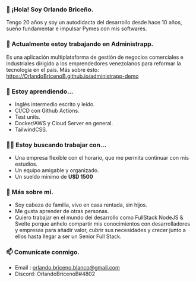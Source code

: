 ### 👋 ¡Hola! Soy Orlando Briceño.

Tengo 20 años y soy un autodidacta del desarrollo desde hace 10 años, sueño fundamentar e impulsar Pymes con mis softwares.

### 🔭 Actualmente estoy trabajando en Administrapp.

Es una aplicación multiplataforma de gestión de negocios comerciales e industriales dirigido a los emprendedores venezolanos para reformar la tecnología en el país.
Más sobre ésto: https://OrlandoBricenoB.github.io/administrapp-demo

### 🌱 Estoy aprendiendo...

- Inglés intermedio escrito y leído.
- CI/CD con Github Actions.
- Test units.
- Docker/AWS y Cloud Server en general.
- TailwindCSS.

### 👨‍💻 Estoy buscando trabajar con...

- Una empresa flexible con el horario, que me permita continuar con mis estudios.
- Un equipo amigable y organizado.
- Un sueldo mínimo de **U$D 1500**

### 💬 Más sobre mí.

- Soy cabeza de familia, vivo en casa rentada, sin hijos.
- Me gusta aprender de otras personas.
- Quiero trabajar en el mundo del desarrollo como FullStack NodeJS & Svelte porque anhelo compartir mis conocimientos con desarrolladores y empresas para añadir valor, cubrir sus necesidades y crecer junto a ellos hasta llegar a ser un Senior Full Stack.

### 📫 Comunícate conmigo.

- Email  : [orlando.briceno.blanco@gmail.com](mailto://orlando.briceno.blanco@gmail.com)
- Discord: OrlandoBricenoB#4802
